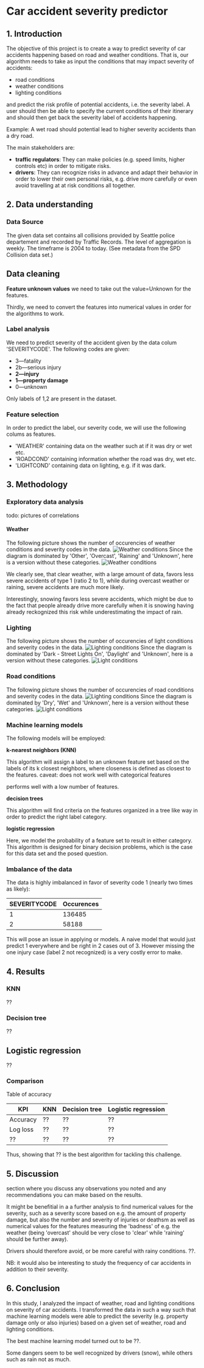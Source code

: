 # Car accident severity predictor

## 1. Introduction

The objective of this project is to create a way to predict severity of car accidents happening based on road and weather conditions.
That is, our algorithm needs to take as input the conditions that may impact severity of accidents:

* road conditions
* weather conditions
* lighting conditions

and predict the risk profile of potential accidents, i.e. the severity label. A user should then be able to specify the current conditions
of their itinerary and should then get back the severity label of accidents happening.

Example: A wet road should potential lead to higher severity accidents than a dry road.

The main stakeholders are:

* __traffic regulators__: They can make policies (e.g. speed limits, higher controls etc) in order to mitigate risks.
* __drivers__: They can recognize risks in advance and adapt their behavior in order to lower their own personal risks, e.g. drive more carefully or even avoid travelling at at risk conditions all together.

## 2. Data understanding 

### Data Source

The given data set contains all collisions provided by Seattle police departement and recorded by Traffic Records. The level of aggregation is
weekly. The timeframe is 2004 to today.
(See metadata from the SPD Collision data set.)

## Data cleaning

__Feature unknown values__
we need to take out the value=Unknown for the features.


Thirdly, we need to convert the features into numerical values in order for the algorithms to work.

### Label analysis
We need to predict severity of the accident given by the data colum 'SEVERITYCODE'. The following codes are given:

* 3—fatality 
* 2b—serious injury
* __2—injury__
* __1—property damage__
* 0—unknown

Only labels of 1,2 are present in the dataset.



### Feature selection

In order to predict the label, our severity code, we will use the following colums as features.

* 'WEATHER' containing data on the weather such at if it was dry or wet etc.
* 'ROADCOND' containing information whether the road was dry, wet etc.
* 'LIGHTCOND' containing data on lighting, e.g. if it was dark.



<!--

 'INATTENTIONIND', 'UNDERINFL', 'SPEEDING',

Full colums
SEVERITYCODE', 'X', 'Y', 'OBJECTID', 'INCKEY', 'COLDETKEY', 'REPORTNO',
       'STATUS', 'ADDRTYPE', 'INTKEY', 'LOCATION', 'EXCEPTRSNCODE',
       'EXCEPTRSNDESC', 'SEVERITYCODE.1', 'SEVERITYDESC', 'COLLISIONTYPE',
       'PERSONCOUNT', 'PEDCOUNT', 'PEDCYLCOUNT', 'VEHCOUNT', 'INCDATE',
       'INCDTTM', 'JUNCTIONTYPE', 'SDOT_COLCODE', 'SDOT_COLDESC',
       'INATTENTIONIND', 'UNDERINFL', 'WEATHER', 'ROADCOND', 'LIGHTCOND',
       'PEDROWNOTGRNT', 'SDOTCOLNUM', 'SPEEDING', 'ST_COLCODE', 'ST_COLDESC',
       'SEGLANEKEY', 'CROSSWALKKEY', 'HITPARKEDCAR'-->


## 3. Methodology
<!--
Methodology section which represents the main component of the report where you discuss and describe any exploratory data analysis that you did, any inferential statistical testing that you performed, if any, and what machine learnings were used and why.-->

### Exploratory data analysis

todo: pictures of correlations

#### Weather

The following picture  shows the number of occurencies of weather conditions and severity codes in the data.
![Weather conditions](weather1.png)
Since the diagram is dominated by 'Other', 'Overcast', 'Raining' and 'Unknown', here is a version without these categories.
![Weather conditions](weather2.png)

We clearly see, that clear weather, with a large amount of data, favors less severe accidents of type 1 (ratio 2 to 1), while during overcast weather or raining, severe accidents are much more likely.

Interestingly, snowing favors less severe accidents, which might be due to the fact that
people already drive more carefully when it is snowing having already reckognized this
risk while underestimating the impact of rain.

### Lighting


The following picture  shows the number of occurencies of light conditions and severity codes in the data.
![Lighting conditions](lightcond1.png)
Since the diagram is dominated by 'Dark - Street Lights On', 'Daylight' and 'Unknown', here is a version without these categories.
![Light conditions](lightcond2.png)



### Road conditions


The following picture  shows the number of occurencies of road conditions and severity codes in the data.
![Lighting conditions](roadcond1.png)
Since the diagram is dominated by 'Dry', 'Wet' and 'Unknown', here is a version without these categories.
![Light conditions](roadcond2.png)



### Machine learning models

The following models will be employed:

__k-nearest neighbors (KNN)__ 

This algorithm will assign a label to an unknown feature set based on the labels of its k closest neighbors, where closeness is defined as closest to the features.
caveat: does not work well with categorical features

performs well with a low number of features.

__decision trees__ 

This algorithm will find criteria on the features organized in a tree like way in order to predict the right label category.

__logistic regression__ 

Here, we model the probability of a feature set to result in either category. This algorithm is designed for binary decision problems, which is the case for this data set and the posed question.

### Imbalance of the data

The data is highly imbalanced in favor of severity code 1 (nearly two times as likely):

| SEVERITYCODE | Occurences |
| -- | -- |
| 1 | 136485 |
| 2 | 58188  | 

This will pose an issue in applying or models. A naive model that would just predict 1 everywhere and be right in 2 cases out of 3.
However missing the one injury case (label 2 not recognized) is a very costly error to make.


## 4. Results 

### KNN
??

### Decision tree
??

## Logistic regression
??

### Comparison
Table of accuracy

| KPI | KNN | Decision tree | Logistic regression | 
| --  | --  | -- | -- | 
| Accuracy  | ??  | ?? | ?? |
| Log loss  | ??  | ?? | ?? |
| ??  | ??  | ?? | ?? |

Thus, showing that ?? is the best algorithm for tackling this challenge.



## 5. Discussion 

section where you discuss any observations you noted and any recommendations you can make based on the results.


It might be benefitial in a a further analysis to find numerical values for the severity, such as a severity score based on e.g. the amount of property damage, but also the number and severity of injuries or deathsm as well as numerical values for the features measuring the 'badness' of e.g. the weather (being 'overcast' should be very close to 'clear' while 'raining' should be further away).

Drivers should therefore avoid, or be more careful with rainy conditions. ??.

NB: it would also be interesting to study the frequency of car accidents in addition to their severity.




## 6. Conclusion

In this study, I analyzed the impact of weather, road and lighting conditions on severity of car accidents. I transformed the
data in such a way such that machine learning models were able to predict the severity (e.g. property damage only or also injuries) based
on a given set of weather, road and lighting conditions.

The best machine learning model turned out to be ??.

Some dangers seem to be well recognized by drivers (snow), while others such as 
rain not as much. 

